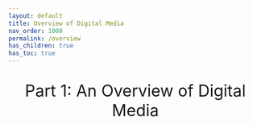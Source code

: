 ```yaml
---
layout: default
title: Overview of Digital Media
nav_order: 1000
permalink: /overview
has_children: true
has_toc: true
---
```

<p style="text-align: center; font-size: xx-large">Part 1: An Overview of Digital Media</p>
